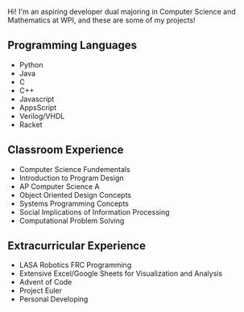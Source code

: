 Hi! I'm an aspiring developer dual majoring in Computer Science and Mathematics at WPI, and these are some of my projects!
## Programming Languages
- Python
- Java
- C
- C++
- Javascript
- AppsScript
- Verilog/VHDL
- Racket
 ## Classroom Experience
 - Computer Science Fundementals
 - Introduction to Program Design
 - AP Computer Science A
 - Object Oriented Design Concepts
 - Systems Programming Concepts
 - Social Implications of Information Processing
 - Computational Problem Solving

 ## Extracurricular Experience
 - LASA Robotics FRC Programming
 - Extensive Excel/Google Sheets for Visualization and Analysis
 - Advent of Code
 - Project Euler
 - Personal Developing
